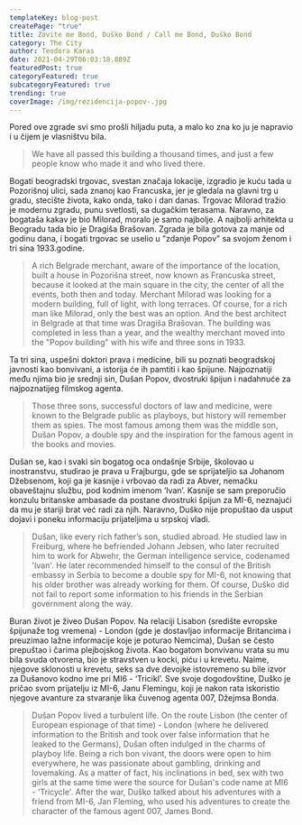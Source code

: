```yaml
---
templateKey: blog-post
createPage: "true"
title: Zovite me Bond, Duško Bond / Call me Bond, Duško Bond
category: The City
author: Teodora Karas
date: 2021-04-29T06:03:18.889Z
featuredPost: true
categoryFeatured: true
subcategoryFeatured: true
trending: true
coverImage: /img/rezidencija-popov-.jpg
---
```

Pored ove zgrade svi smo prošli hiljadu puta, a malo ko zna ko ju je napravio i u čijem je vlasništvu bila.

> We have all passed this building a thousand times, and just a few people know who made it and who lived there.

Bogati beogradski trgovac, svestan značaja lokacije, izgradio je kuću tada u Pozorišnoj ulici, sada znanoj kao Francuska, jer je gledala na glavni trg u gradu, stecište života, kako onda, tako i dan danas. Trgovac Milorad tražio je modernu zgradu, punu svetlosti, sa dugačkim terasama. Naravno, za bogataša kakav je bio Milorad, moralo je samo najbolje. A najbolji arhitekta u Beogradu tada bio je Dragiša Brašovan. Zgrada je bila gotova za manje od godinu dana, i bogati trgovac se uselio u "zdanje Popov" sa svojom ženom i tri sina 1933.godine. 

> A rich Belgrade merchant, aware of the importance of the location, built a house in Pozorišna street, now known as Francuska street, because it looked at the main square in the city, the center of all the events, both then and today. Merchant Milorad was looking for a modern building, full of light, with long terraces. Of course, for a rich man like Milorad, only the best was an option. And the best architect in Belgrade at that time was Dragiša Brašovan. The building was completed in less than a year, and the wealthy merchant moved into the "Popov building" with his wife and three sons in 1933.

Ta tri sina, uspešni doktori prava i medicine, bili su poznati beogradskoj javnosti kao bonvivani, a istorija će ih pamtiti i kao špijune. Najpoznatiji među njima bio je srednji sin, Dušan Popov, dvostruki špijun i nadahnuće za najpoznatijeg filmskog agenta.

> Those three sons, successful doctors of law and medicine, were known to the Belgrade public as playboys, but history will remember them as spies. The most famous among them was the middle son, Dušan Popov, a double spy and the inspiration for the famous agent in the books and movies.

Dušan se, kao i svaki sin bogatog oca ondašnje Srbije, školovao u inostranstvu, studirao je prava u Frajburgu, gde se sprijateljio sa Johanom Džebsenom, koji ga je kasnije i vrbovao da radi za Abver, nemačku obaveštajnu službu, pod kodnim imenom ‘Ivan’. Kasnije se sam preporučio konzulu britanske ambasade da postane dvostruki špijun za MI-6, neznajući da mu je stariji brat već radi za njih. Naravno, Duško nije propuštao da usput dojavi i poneku informaciju prijateljima u srpskoj vladi.

> Dušan, like every rich father’s son, studied abroad. He studied law in Freiburg, where he befriended Johann Jebsen, who later recruited him to work for Abwehr, the German intelligence service, codenamed 'Ivan'. He later recommended himself to the consul of the British embassy in Serbia to become a double spy for MI-6, not knowing that his older brother was already working for them. Of course, Duško did not fail to report some information to his friends in the Serbian government along the way.

Buran život je živeo Dušan Popov. Na relaciji Lisabon (središte evropske špijunaže tog vremena) - London (gde je dostavljao informacije Britancima i preuzimao lažne informacije koje je poturao Nemcima), Dušan se često prepuštao i čarima plejbojskog života. Kao bogatom bonvivanu vrata su mu bila svuda otvorena, bio je stravstven u kocki, piću i u krevetu. Naime, njegove sklonosti u krevetu, seks sa dve devojke istovremeno su bile izvor za Dušanovo kodno ime pri MI6 - ‘Tricikl’. Sve svoje dogodovštine, Duško je pričao svom prijatelju iz MI-6, Janu Flemingu, koji je nakon rata iskoristio njegove avanture za stvaranje lika čuvenog agenta 007, Džejmsa Bonda.

> Dušan Popov lived a turbulent life. On the route Lisbon (the center of European espionage of that time) - London (where he delivered information to the British and took over false information that he leaked to the Germans), Dušan often indulged in the charms of playboy life. Being a rich bon vivant, the doors were open to him everywhere, he was passionate about gambling, drinking and lovemaking. As a matter of fact, his inclinations in bed, sex with two girls at the same time were the source for Dušan's code name at MI6 - 'Tricycle'. After the war, Duško talked about his adventures with a friend from MI-6, Jan Fleming, who used his adventures to create the character of the famous agent 007, James Bond.
